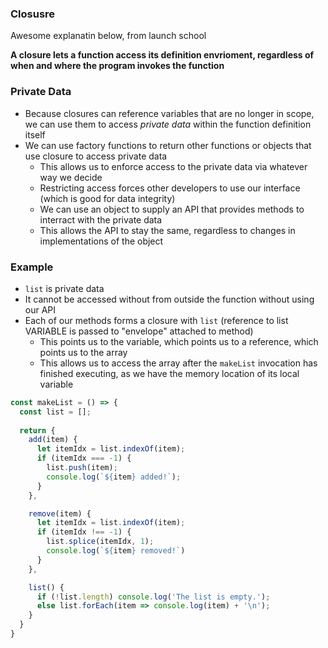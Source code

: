 ### Closusre ###
Awesome explanatin below, from launch school

**A closure lets a function access its definition envrioment, regardless of when and where the program invokes the function**

### Private Data ###
- Because closures can reference variables that are no longer in scope, we can use them to access _private data_ within the function definition itself
- We can use factory functions to return other functions or objects that use closure to access private data
  - This allows us to enforce access to the private data via whatever way we decide
  - Restricting access forces other developers to use our interface (which is good for data integrity)
  - We can use an object to supply an API that provides methods to interract with the private data
  - This allows the API to stay the same, regardless to changes in implementations of the object

### Example ###
- `list` is private data
- It cannot be accessed without from outside the function without using our API
- Each of our methods forms a closure with `list` (reference to list VARIABLE is passed to "envelope" attached to method)
  - This points us to the variable, which points us to a reference, which points us to the array
  - This allows us to access the array after the `makeList` invocation has finished executing, as we have the memory location of its local variable

```javascript
const makeList = () => {
  const list = [];
  
  return {
    add(item) {
      let itemIdx = list.indexOf(item);
      if (itemIdx === -1) {
        list.push(item);
        console.log(`${item} added!`);
      }
    },

    remove(item) {
      let itemIdx = list.indexOf(item);
      if (itemIdx !== -1) {
        list.splice(itemIdx, 1);
        console.log(`${item} removed!`)
      }
    },

    list() {
      if (!list.length) console.log('The list is empty.');
      else list.forEach(item => console.log(item) + '\n');
    }
  }
}
```
